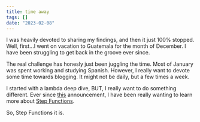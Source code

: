 ```yaml
---
title: time away
tags: []
date: "2023-02-08"
---
```


I was heavily devoted to sharing my findings, and then it just 100% stopped. Well, first...I went on vacation to Guatemala for the month of December. I have been struggling to get back in the groove ever since.

The real challenge has honesly just been juggling the time. Most of January was spent working and studying Spanish. However, I really want to devote some time towards blogging. It might not be daily, but a few times a week.

I started with a lambda deep dive, BUT, I really want to do something different. Ever since [this](https://aws.amazon.com/about-aws/whats-new/2019/02/develop-and-test-aws-step-functions-workflows-locally) announcement, I have been really wanting to learn more about [Step Functions](https://aws.amazon.com/step-functions).

So, Step Functions it is.
